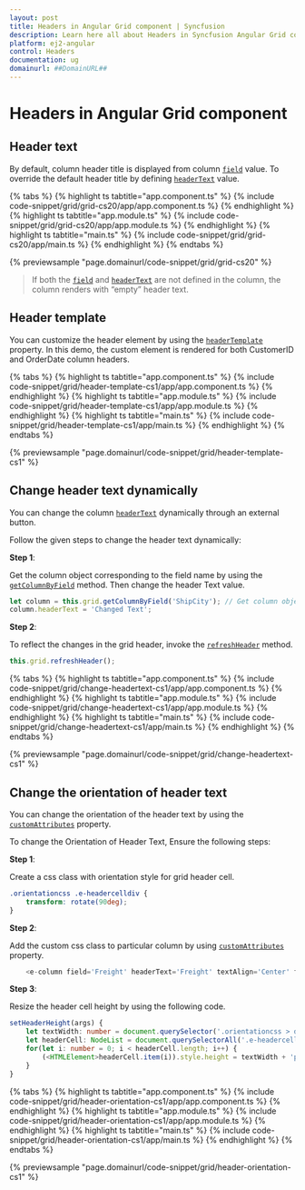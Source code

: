 ```yaml
---
layout: post
title: Headers in Angular Grid component | Syncfusion
description: Learn here all about Headers in Syncfusion Angular Grid component of Syncfusion Essential JS 2 and more.
platform: ej2-angular
control: Headers 
documentation: ug
domainurl: ##DomainURL##
---
```


# Headers in Angular Grid component

## Header text

By default, column header title is displayed from column [`field`](https://ej2.syncfusion.com/angular/documentation/api/grid/column/#field) value.
To override the default header title by defining [`headerText`](https://ej2.syncfusion.com/angular/documentation/api/grid/column/#headertext) value.

{% tabs %}
{% highlight ts tabtitle="app.component.ts" %}
{% include code-snippet/grid/grid-cs20/app/app.component.ts %}
{% endhighlight %}
{% highlight ts tabtitle="app.module.ts" %}
{% include code-snippet/grid/grid-cs20/app/app.module.ts %}
{% endhighlight %}
{% highlight ts tabtitle="main.ts" %}
{% include code-snippet/grid/grid-cs20/app/main.ts %}
{% endhighlight %}
{% endtabs %}
  
{% previewsample "page.domainurl/code-snippet/grid/grid-cs20" %}

> If both the [`field`](https://ej2.syncfusion.com/angular/documentation/api/grid/column/#field) and [`headerText`](https://ej2.syncfusion.com/angular/documentation/api/grid/column/#headertext)
are not defined in the column, the column renders with “empty” header text.

## Header template

You can customize the header element by using the [`headerTemplate`](https://ej2.syncfusion.com/angular/documentation/api/grid/column/#headertemplate) property. In this demo, the custom element is rendered for both CustomerID and OrderDate column headers.

{% tabs %}
{% highlight ts tabtitle="app.component.ts" %}
{% include code-snippet/grid/header-template-cs1/app/app.component.ts %}
{% endhighlight %}
{% highlight ts tabtitle="app.module.ts" %}
{% include code-snippet/grid/header-template-cs1/app/app.module.ts %}
{% endhighlight %}
{% highlight ts tabtitle="main.ts" %}
{% include code-snippet/grid/header-template-cs1/app/main.ts %}
{% endhighlight %}
{% endtabs %}
  
{% previewsample "page.domainurl/code-snippet/grid/header-template-cs1" %}

## Change header text dynamically

You can change the column [`headerText`](https://ej2.syncfusion.com/angular/documentation/api/grid/column/#headertext) dynamically through an external button.

Follow the given steps to change the header text dynamically:

**Step 1**:

Get the column object corresponding to the field name by using the [`getColumnByField`](https://ej2.syncfusion.com/angular/documentation/api/grid/#getcolumnbyfield) method.
Then change the header Text value.

```typescript
let column = this.grid.getColumnByField('ShipCity'); // Get column object.
column.headerText = 'Changed Text';

```

**Step 2**:

To reflect the changes in the grid header, invoke the [`refreshHeader`](https://ej2.syncfusion.com/angular/documentation/api/grid/#refreshheader) method.

```typescript
this.grid.refreshHeader();

```

{% tabs %}
{% highlight ts tabtitle="app.component.ts" %}
{% include code-snippet/grid/change-headertext-cs1/app/app.component.ts %}
{% endhighlight %}
{% highlight ts tabtitle="app.module.ts" %}
{% include code-snippet/grid/change-headertext-cs1/app/app.module.ts %}
{% endhighlight %}
{% highlight ts tabtitle="main.ts" %}
{% include code-snippet/grid/change-headertext-cs1/app/main.ts %}
{% endhighlight %}
{% endtabs %}
  
{% previewsample "page.domainurl/code-snippet/grid/change-headertext-cs1" %}

## Change the orientation of header text

You can change the orientation of the header text by using the [`customAttributes`](https://ej2.syncfusion.com/angular/documentation/api/grid/column/#customattributes) property.

To change the Orientation of Header Text, Ensure the following steps:

**Step 1**:

Create a css class with orientation style for grid header cell.

```css
.orientationcss .e-headercelldiv {
    transform: rotate(90deg);
}

```

**Step 2**:

Add the custom css class to particular column by using [`customAttributes`](https://ej2.syncfusion.com/angular/documentation/api/grid/column/#customattributes) property.

```typescript
    <e-column field='Freight' headerText='Freight' textAlign='Center' format='C2' [customAttributes]='customAttributes' width=80></e-column>

```

**Step 3**:

Resize the header cell height by using the following code.

```typescript
setHeaderHeight(args) {
    let textWidth: number = document.querySelector('.orientationcss > div').scrollWidth;//Obtain the width of the headerText content.
    let headerCell: NodeList = document.querySelectorAll('.e-headercell');
    for(let i: number = 0; i < headerCell.length; i++) {
        (<HTMLElement>headerCell.item(i)).style.height = textWidth + 'px'; //Assign the obtained textWidth as the height of the headerCell.
    }
}

```

{% tabs %}
{% highlight ts tabtitle="app.component.ts" %}
{% include code-snippet/grid/header-orientation-cs1/app/app.component.ts %}
{% endhighlight %}
{% highlight ts tabtitle="app.module.ts" %}
{% include code-snippet/grid/header-orientation-cs1/app/app.module.ts %}
{% endhighlight %}
{% highlight ts tabtitle="main.ts" %}
{% include code-snippet/grid/header-orientation-cs1/app/main.ts %}
{% endhighlight %}
{% endtabs %}
  
{% previewsample "page.domainurl/code-snippet/grid/header-orientation-cs1" %}
